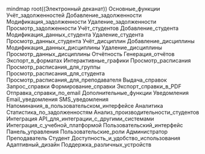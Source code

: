 mindmap
  root((Электронный деканат))
    Основные_функции
      Учёт_задолженностей
        Добавление_задолженности
        Модификация_задолженности
        Удаление_задолженности
        Просмотр_задолженности
      Учёт_студентов
        Добавление_студента
        Модификация_данных_студента
        Удаление_студента
        Просмотр_данных_студента
      Учёт_дисциплин
        Добавление_дисциплины
        Модификация_данных_дисциплины
        Удаление_дисциплины
        Просмотр_данных_дисциплины
      Отчётность
        Генерация_отчётов
        Экспорт_в_форматах
        Интерактивные_графики
      Просмотр_расписания
        Просмотр_расписания_для_группы
        Просмотр_расписания_для_студента
        Просмотр_расписания_для_преподавателя
      Выдача_справок
        Запрос_справки
        Формирование_справки
        Экспорт_справки_в_PDF
        Отправка_справки_по_email
    Дополнительные_функции
      Уведомления
        Email_уведомления
        SMS_уведомления
        Напоминания_в_пользовательском_интерфейсе
      Аналитика
        Статистика_по_задолженностям
        Анализ_производительности_студентов
      Интеграция
        API_для_интеграции_с_другими_системами
        Интеграция_с_учебной_платформой
    Пользовательский_интерфейс
      Панель_управления
      Пользовательские_роли
        Администратор
        Преподаватель
        Студент
      Доступность_и_удобство_использования
        Адаптивный_дизайн
        Поддержка_различных_устройств
